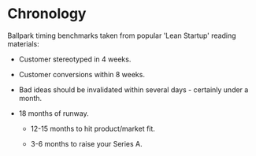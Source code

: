 # Chronology

Ballpark timing benchmarks taken from popular 'Lean Startup' reading materials:

-   Customer stereotyped in 4 weeks.

-   Customer conversions within 8 weeks.

-   Bad ideas should be invalidated within several days - certainly under a month.

-   18 months of runway. 

    -   12-15 months to hit product/market fit.

    -   3-6 months to raise your Series A.
